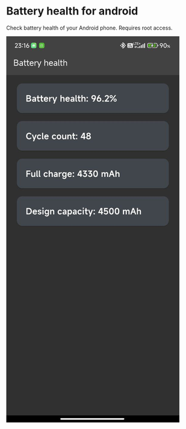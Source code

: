 # Battery health for android

 Check battery health of your Android phone. Requires root access.

 ![Current state of app](screenshots/screenshot.jpg)
